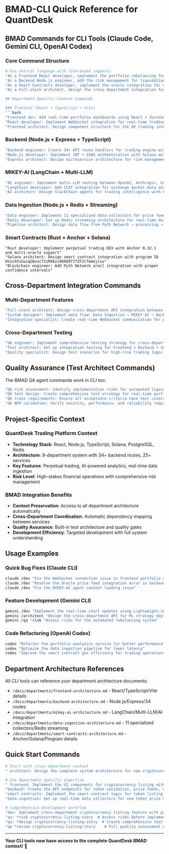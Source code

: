 # BMAD-CLI Quick Reference for QuantDesk

## BMAD Commands for CLI Tools (Claude Code, Gemini CLI, OpenAI Codex)

### Core Command Structure
```bash
# Use natural language with role-based requests
"As a Frontend React developer, implement the portfolio rebalancing feature across components"
"As a Backend Node.js engineer, add the risk management for liquidation system" 
"As a Smart Contracts developer, implement the oracle integration for new price feeds"
"As a Full-stack architect, design the cross-department integration for ML strategy deployment"

## Department-Specific Context Commands

### Frontend (React + TypeScript + Vite)
```bash
"Frontend dev: Add real-time portfolio dashboards using React + Zustand state management + Lightweight charts integration"
"React developer: Implement WebSocket integration for real-time trading data with error handling"
"Frontend architect: Design component structure for the DE trading interface with 45+ existing components"
```

### Backend (Node.js + Express + TypeScript)
```bash
"Backend engineer: Create 34+ API route handlers for trading engine with comprehensive error handling"
"Node.js developer: Implement JWT + SIWS authentication with Solana wallet integration"
"Express architect: Design microservice architecture for risk management, JIT liquidity, and portfolio analytics"
```

### MIKEY-AI (LangChain + Multi-LLM)
```bash
"AI engineer: Implement multi-LLM routing between OpenAI, Anthropic, Google with cost optimization"
"LangChain developer: Add CCXT integration for exchange market data analysis"
"AI architect: Design SlackChain agents for trading intelligence with QuantDesk API bridges"
```

### Data Ingestion (Node.js + Redis + Streaming)
```bash
"Data engineer: Implement 11 specialized data collectors for price feeds, whale monitoring, DeFi analytics"
"Redis developer: Set up Redis streaming architecture for real-time data processing"
"Pipeline architect: Design data flow from Pyth Network → processing → MIKEY-AI → trading systems"
```

### Smart Contracts (Rust + Anchor + Solana)
```bash" 
"Rust developer: Implement perpetual trading DEX with Anchor 0.32.1 and multi-oracle support"
"Solana architect: Design smart contract integration with program ID HsSzXVuSwiqGQvocT2zMX8zc86KQ9TYfZFZcfmmejzso"
"Blockchain engineer: Add Pyth Network oracl integration with proper confidence intervals"
```

## Cross-Department Integration Commands

### Multi-Department Features
```bash
"Full-stack architect: Design cross-department API integration between Frontend, Backend, MIKEY-AI, and Smart Contracts"
"System designer: Implement data flow: Data Ingestion → MIKEY-AI → Backend → Frontend with proper error handling"
"Integration specialist: Create real-time WebSocket communication for portfolio updates across all services"
```

### Cross-Department Testing
```bash
"QA engineer: Implement comprehensive testing strategy for cross-department trading features with P0/P1/P2 prioritization"
"Test architect: Set up integration testing for Frontend + Backend + Smart Contracts + MIKEY-AI interactions"
"Quality specialist: Design test scenarios for high-risk trading logic with proper financial risk assessment"
```

## Quality Assurance (Test Architect Commands)

The BMAD QA agent commands work in CLI too:
```bash
"QA risk assessment: Identify implementation risks for automated liquidation system"
"QA test design: Create comprehensive test strategy for real-time portfolio rebalancing"
"QA trace requirements: Ensure all acceptance criteria have test coverage for trading features"
"QA NFR validation: Verify security, performance, and reliability requirements for critical trading operations"
```

## Project-Specific Context

### QuantDesk Trading Platform Context
- **Technology Stack**: React, Node.js, TypeScript, Solana, PostgreSQL, Redis
- **Architecture**: 9-department system with 34+ backend routes, 25+ services
- **Key Features**: Perpetual trading, AI-powered analytics, real-time data ingestion
- **Risk Level**: High-stakes financial operations with comprehensive risk management

### BMAD Integration Benefits
- **Context Preservation**: Access to all department architecture automatically
- **Cross-Department Coordination**: Automatic dependency mapping between services
- **Quality Assurance**: Built-in test architecture and quality gates
- **Development Efficiency**: Targeted development with full system understanding

## Usage Examples

### Quick Bug Fixes (Claude CLI)
```bash
claude /dev "Fix the WebSocket connection issue in frontend portfolio updates"
claude /dev "Resolve the Oracle price feed integration error in backend"
claude /dev "Fix the MIKEY-AI agent context loading issue"
```

### Feature Development (Gemini CLI)
```bash
gemini /dev "Implement the real-time chart updates using Lightweight-charts library"
gemini /architect "Design the cross-department API for ML strategy deployment"
gemini /qa *risk "Assess risks for the automated rebalancing system"
```

### Code Refactoring (OpenAI Codex)
```bash
codex "Refactor the portfolio analytics service for better performance"
codex "Optimize the data ingestion pipeline for lower latency"
codex "Improve the smart contract gas efficiency for trading operations"
```

## Department Architecture References

All CLI tools can reference your department architecture documents:
- `/docs/departments/frontend-architecture.md` - React/TypeScript/Vite details
- `/docs/departments/backend-architecture.md` - Node.js/Express/34 routes  
- `/docs/departments/mikey-ai-architecture.md` - LangChain/Multi-LLM/AI integration
- `/docs/departments/data-ingestion-architecture.md` - 11 specialized collectors/Redis streaming
- `/docs/departments/smart-contracts-architecture.md` - Anchor/Solana/Program details

## Quick Start Commands

```bash
# Start with cross-department context
" architect: Design the complete system architecture for new cryptocurrency listing feature including all department integration"

# Use department-specific expertise
" frontend: Implement the UI components for cryptocurrency listing with real-time updates"
"backend: Create the API endpoints for token validation, price feeds, and listing management" 
"smart contracts: Implement the smart contract logic for token listing with oracle price validation"
"data-ingestion: Set up real-time data collectors for new token price monitoring"

# Comprehensive development workflow
"dev: Implement cross-department cryptocurrency listing feature with proper error handling and testing"
"qa: *risk cryptocurrency-listing-story  # Assess risks before implementation"
"qa: *design cryptocurrency-listing-story  # Create comprehensive test strategy"
"qa *review cryptocurrency-listing-story    # Full quality assessment with refactoring"
```

---

**Your CLI tools now have access to the complete QuantDesk BMAD context!** 🚀
